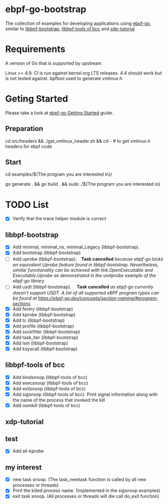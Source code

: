 # ebpf-go-bootstrap

The collection of examples for developing applications using [ebpf-go], similar to [libbpf-bootstrap], [libbpf-tools of bcc] and [xdp-tutorial]

# Requirements
A version of Go that is supported by upstream

Linux >= 4.9. CI is run against kernel.org LTS releases. 4.4 should work but is not tested against.
bpftool used to generate vmlinux.h

# Geting Started
Please take a look at [ebpf-go Getting Started] guide.

## Preparation
cd src/headers && ./get_vmlinux_header.sh  && cd -   # to get vmlinux.h headers for ebpf code

## Start
cd examples/${The program you are interested in}/

go generate . && go build . && sudo ./${The program you are interested in}

# TODO List
- [x] Verify that the trace helper module is correct
## libbpf-bootstrap
- [x] Add minimal, minimal_ns, minimal_Legacy (libbpf-bootstrap).
- [x] Add bootstrap (libbpf-bootstrap)
- [ ] Add uprobe (libbpf-bootstrap).　**Task cancelled** *because ebpf-go lacks an equivalent Uprobe feature found in libbpf-bootstrap. Nevertheless, similar functionality can be achieved with link.OpenExecutable and Executable.Uprobe as demonstrated in the uretprobe example of the ebpf-go library*
- [ ] Add usdt (libbpf-bootstrap). 　**Task cancelled** *as ebpf-go currently doesn't support USDT. A list of all supported eBPF program types can be found at https://ebpf-go.dev/concepts/section-naming/#program-sections*
- [x] Add fentry (libbpf-bootstrap)
- [x] Add kprobe (libbpf-bootstrap)
- [x] Add tc (libbpf-bootstrap)
- [x] Add profile (libbpf-bootstrap)
- [x] Add sockfilter (libbpf-bootstrap)
- [x] Add task_iter (libbpf-bootstrap)
- [x] Add lsm (libbpf-bootstrap)
- [x] Add ksyscall (libbpf-bootstrap)
## libbpf-tools of bcc
- [x] Add bindsnoop  (libbpf-tools of bcc)
- [x] Add execsnoop (libbpf-tools of bcc)
- [x] Add exitsnoop (libbpf-tools of bcc)
- [x] Add sigsnoop (libbpf-tools of bcc).  Print signal information along with the name of the process that invoked the kill
- [x] Add oomkill (libbpf-tools of bcc)

## xdp-tutorial

## test
- [x] Add all-kprobe

## my interest
- [x] new task snoop.   (The task_newtask function is called by all new processes or threads)
- [x] Print the killed process name.  (Implemented in the sigsnoop examples)
- [x] exit task snoop.   (All processes or threads will die call do_exit function)

[ebpf-go Getting Started]: https://ebpf-go.dev/guides/getting-started/
[ebpf-go]: https://github.com/cilium/ebpf
[libbpf-bootstrap]: https://github.com/libbpf/libbpf-bootstrap
[libbpf-tools of bcc]: https://github.com/iovisor/bcc/tree/master/libbpf-tools
[xdp-tutorial]: https://github.com/xdp-project/xdp-tutorial
